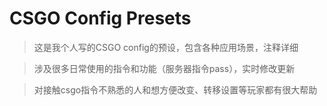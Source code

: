 # CSGO Config Presets

>这是我个人写的CSGO config的预设，包含各种应用场景，注释详细

>涉及很多日常使用的指令和功能（服务器指令pass），实时修改更新

>对接触csgo指令不熟悉的人和想方便改变、转移设置等玩家都有很大帮助
